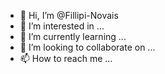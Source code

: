 - 👋 Hi, I’m @Fillipi-Novais
- 👀 I’m interested in ...
- 🌱 I’m currently learning ...
- 💞️ I’m looking to collaborate on ...
- 📫 How to reach me ...

<!---
Fillipi-Novais/Fillipi-Novais is a ✨ special ✨ repository because its `README.md` (this file) appears on your GitHub profile.
You can click the Preview link to take a look at your changes.
--->
